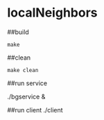 # localNeighbors

##build

`make`

##clean 

`make clean`

##run service 

./bgservice &

##run client 
./client
